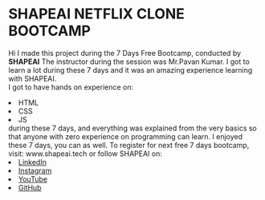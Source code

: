 # SHAPEAI NETFLIX CLONE BOOTCAMP
Hi I made this project during the 7 Days Free Bootcamp, conducted by <b>SHAPEAI</B>
The instructor during the session was Mr.Pavan Kumar. I got to learn a lot during these 7 days and it was an amazing experience learning with SHAPEAI.<br>I got to have hands on experience on:
<li>HTML
<li>CSS
<li>JS
<br>during these 7 days, and everything was explained from the very basics so that anyone with zero experience on programming can learn.
I enjoyed these 7 days, you can as well. To register for next free 7 days bootcamp, visit: www.shapeai.tech
or follow SHAPEAI on:
<li><a href="https://in.linkedin.com/company/shapeai">LinkedIn</a>
<li><a href="https://www.instagram.com/shape.ai/?hl=en">Instagram</a>
<li><a href="https://www.youtube.com/channel/UCTUvDLTW9meuDXWcbmISPdA">YouTube</a>
<li><a href="https://github.com/shapeai">GitHub</a>
